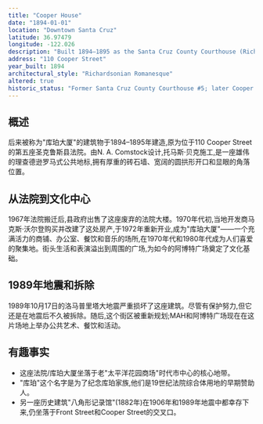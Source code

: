 ```yaml
---
title: "Cooper House"
date: "1894-01-01"
location: "Downtown Santa Cruz"
latitude: 36.97479
longitude: -122.026
description: "Built 1894–1895 as the Santa Cruz County Courthouse (Richardsonian Romanesque). Redeveloped by Max Walden and reopened in 1972 as the Cooper House; demolished after the 1989 Loma Prieta earthquake."
address: "110 Cooper Street"
year_built: 1894
architectural_style: "Richardsonian Romanesque"
altered: true
historic_status: "Former Santa Cruz County Courthouse #5; later Cooper House; site now part of Abbott Square/MAH"
---
```


## 概述

后来被称为"库珀大厦"的建筑物于1894–1895年建造,原为位于110 Cooper Street的第五座圣克鲁斯县法院。由N. A. Comstock设计,托马斯·贝克施工,是一座雄伟的理查德逊罗马式公共地标,拥有厚重的砖石墙、宽阔的圆拱形开口和显眼的角落位置。

## 从法院到文化中心

1967年法院搬迁后,县政府出售了这座废弃的法院大楼。1970年代初,当地开发商马克斯·沃尔登购买并改建了这处房产,于1972年重新开业,成为"库珀大厦"——一个充满活力的商铺、办公室、餐饮和音乐的场所,在1970年代和1980年代成为人们喜爱的聚集地。街头生活和表演溢出到周围的广场,为如今的阿博特广场奠定了文化基础。

## 1989年地震和拆除

1989年10月17日的洛马普里塔大地震严重损坏了这座建筑。尽管有保护努力,但它还是在地震后不久被拆除。随后,这个街区被重新规划;MAH和阿博特广场现在在这片场地上举办公共艺术、餐饮和活动。

## 有趣事实

- 这座法院/库珀大厦坐落于老"太平洋花园商场"时代市中心的核心地带。
- "库珀"这个名字是为了纪念库珀家族,他们是19世纪法院综合体用地的早期赞助人。
- 另一座历史建筑"八角形记录馆"(1882年)在1906年和1989年地震中都幸存下来,仍坐落于Front Street和Cooper Street的交叉口。